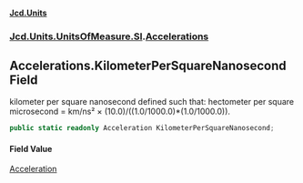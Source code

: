#### [Jcd.Units](index 'index')
### [Jcd.Units.UnitsOfMeasure.SI](Jcd.Units.UnitsOfMeasure.SI 'Jcd.Units.UnitsOfMeasure.SI').[Accelerations](Accelerations 'Jcd.Units.UnitsOfMeasure.SI.Accelerations')

## Accelerations.KilometerPerSquareNanosecond Field

kilometer per square nanosecond defined such that: hectometer per square microsecond = km/ns² ×
(10.0)/((1.0/1000.0)*(1.0/1000.0)).

```csharp
public static readonly Acceleration KilometerPerSquareNanosecond;
```

#### Field Value
[Acceleration](Acceleration 'Jcd.Units.UnitTypes.Acceleration')